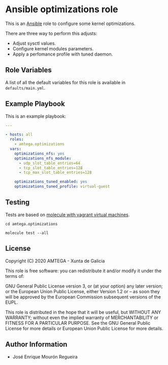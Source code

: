 # Ansible optimizations role

This is an [Ansible](http://www.ansible.com) role to configure some kernel optimizations.

There are three way to perform this adjusts:

- Adjust sysctl values.
- Configure kernel modules parameters.
- Apply a perfomance profile with tuned daemon.

## Role Variables

A list of all the default variables for this role is available in `defaults/main.yml`.

## Example Playbook

This is an example playbook:

```yaml
---

- hosts: all
  roles:
    - amtega.optimizations
  vars:
    optimizations_nfs: yes
    optimizations_nfs_module:
      - udp_slot_table_entries=64
      - tcp_slot_table_entries=128
      - tcp_max_slot_table_entries=128

    optimizations_tuned_enabled: yes
    optimizations_tuned_profile: virtual-guest
```

## Testing

Tests are based on [molecule with vagrant virtual machines](https://molecule.readthedocs.io/en/latest/installation.html).

```shell
cd amtega.optimizations

molecule test --all
```

## License

Copyright (C) 2020 AMTEGA - Xunta de Galicia

This role is free software: you can redistribute it and/or modify it under the terms of:

GNU General Public License version 3, or (at your option) any later version; or the European Union Public License, either Version 1.2 or – as soon they will be approved by the European Commission ­subsequent versions of the EUPL.

This role is distributed in the hope that it will be useful, but WITHOUT ANY WARRANTY; without even the implied warranty of MERCHANTABILITY or FITNESS FOR A PARTICULAR PURPOSE.  See the GNU General Public License for more details or European Union Public License for more details.

## Author Information

- José Enrique Mourón Regueira
